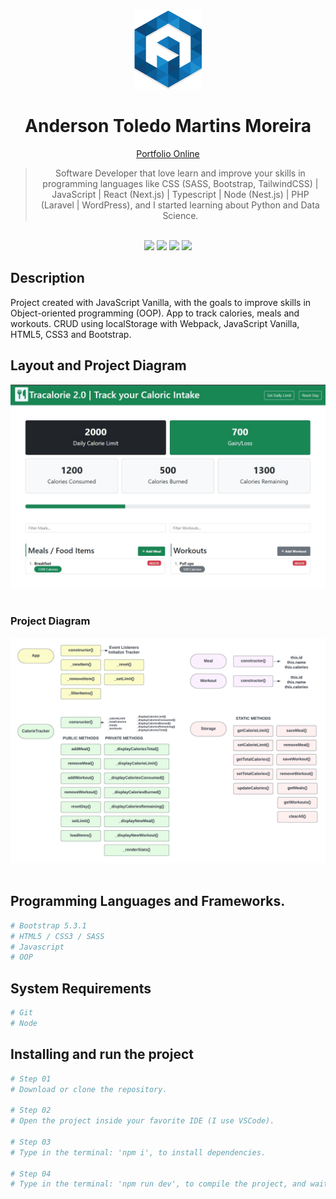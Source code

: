 <div align="center">
  <img src="readme/logo/favicon.png" />
  <h1>Anderson Toledo Martins Moreira</h1>
  <a href="http://www.atmm.dev" target="_blank">Portfolio Online</a>

> Software Developer that love learn and improve your skills in programming languages like CSS (SASS, Bootstrap, TailwindCSS) | JavaScript | React (Next.js) | Typescript | Node (Nest.js) | PHP (Laravel | WordPress), and I started learning about Python and Data Science.

</div>
<br >
<!-- References for Create budgets :: https://shields.io/category/build -->
<div align="center">
  <!-- <img src="https://img.shields.io/static/v1?label=Status&message=Development&color=tomato"/> -->
  <img src="https://img.shields.io/static/v1?label=Status&message=Complete&color=darkgreen"/>
  <img src="https://img.shields.io/static/v1?label=CSS&message=3.0&color=blue"/>
  <!-- <img src="https://img.shields.io/static/v1?label=TailwindCSS&message=3.0&color=purple"/> -->
  <img src="https://img.shields.io/static/v1?label=Bootstrap&message=5.3.x&color=DeepPink"/>
  <img src="https://img.shields.io/static/v1?label=JavaScript&message=ES6&color=yellow"/>
  <!-- <img src="https://img.shields.io/static/v1?label=TypeScript&message=5.7&color=darkgray"/>
  <img src="https://img.shields.io/static/v1?label=Node&message=22.14.0&color=green"/>
  <img src="https://img.shields.io/static/v1?label=Nest.js&message=11.0.10&color=brown"/>
  <img src="https://img.shields.io/static/v1?label=React&message=19.0&color=darkblue"/>
  <img src="https://img.shields.io/static/v1?label=Next.js&message=15.1.7&color=black"/>
  <img src="https://img.shields.io/static/v1?label=PHP&message=8.4&color=lightblue"/>
  <img src="https://img.shields.io/static/v1?label=Laravel&message=11&color=red"/>
  <img src="https://img.shields.io/static/v1?label=WordPress&message=6.7.2&color=darkcyan"/> -->
</div>

## Description
Project created with JavaScript Vanilla, with the goals to improve skills in Object-oriented programming (OOP). App to track calories, meals and workouts. CRUD using localStorage with Webpack, JavaScript Vanilla, HTML5, CSS3 and Bootstrap.

## Layout and Project Diagram

<div align="center">
  <img src="readme/layout/homepage.jpg" alt="New Layout"/>
</div>

<br>

### Project Diagram

<div align="center">
  <img src="readme/layout/diagram.png" alt="Project Diagram"/>
</div>

<br>

## Programming Languages and Frameworks.
```Bash
# Bootstrap 5.3.1
# HTML5 / CSS3 / SASS
# Javascript
# OOP
```

## System Requirements
```Bash
# Git
# Node
```

## Installing and run the project

```bash
# Step 01 
# Download or clone the repository. 

# Step 02 
# Open the project inside your favorite IDE (I use VSCode). 

# Step 03 
# Type in the terminal: 'npm i', to install dependencies.

# Step 04
# Type in the terminal: 'npm run dev', to compile the project, and wait to appear in the browser.

```
